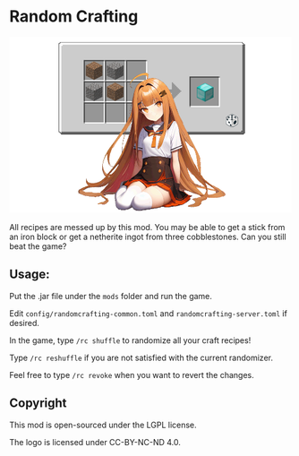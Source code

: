 # Random Crafting
![logo](src/main/resources/logo.png)

All recipes are messed up by this mod. You may be able to get a stick from an iron block or get a netherite ingot from three cobblestones. Can you still beat the game?
## Usage:

Put the .jar file under the `mods` folder and run the game. 

Edit `config/randomcrafting-common.toml` and `randomcrafting-server.toml` if desired.

In the game, type `/rc shuffle` to randomize all your craft recipes! 

Type `/rc reshuffle` if you are not satisfied with the current randomizer.

Feel free to type `/rc revoke` when you want to revert the changes.


## Copyright
This mod is open-sourced under the LGPL license.

The logo is licensed under CC-BY-NC-ND 4.0.

